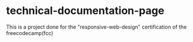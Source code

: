 # technical-documentation-page
This is a project done for the "responsive-web-design" certification of the freecodecamp(fcc)
